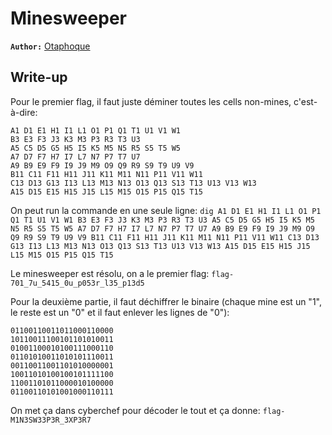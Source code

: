 # Minesweeper

**`Author:`** [Otaphoque](https://github.com/otaphoque)

## Write-up

Pour le premier flag, il faut juste déminer toutes les cells non-mines, c'est-à-dire:

```
A1 D1 E1 H1 I1 L1 O1 P1 Q1 T1 U1 V1 W1
B3 E3 F3 J3 K3 M3 P3 R3 T3 U3
A5 C5 D5 G5 H5 I5 K5 M5 N5 R5 S5 T5 W5
A7 D7 F7 H7 I7 L7 N7 P7 T7 U7
A9 B9 E9 F9 I9 J9 M9 O9 Q9 R9 S9 T9 U9 V9 
B11 C11 F11 H11 J11 K11 M11 N11 P11 V11 W11
C13 D13 G13 I13 L13 M13 N13 O13 Q13 S13 T13 U13 V13 W13
A15 D15 E15 H15 J15 L15 M15 O15 P15 Q15 T15 
```

On peut run la commande en une seule ligne:
`dig A1 D1 E1 H1 I1 L1 O1 P1 Q1 T1 U1 V1 W1 B3 E3 F3 J3 K3 M3 P3 R3 T3 U3 A5 C5 D5 G5 H5 I5 K5 M5 N5 R5 S5 T5 W5 A7 D7 F7 H7 I7 L7 N7 P7 T7 U7 A9 B9 E9 F9 I9 J9 M9 O9 Q9 R9 S9 T9 U9 V9 B11 C11 F11 H11 J11 K11 M11 N11 P11 V11 W11 C13 D13 G13 I13 L13 M13 N13 O13 Q13 S13 T13 U13 V13 W13 A15 D15 E15 H15 J15 L15 M15 O15 P15 Q15 T15`

Le minesweeper est résolu, on a le premier flag:
`flag-701_7u_5415_0u_p053r_l35_p13d5`

Pour la deuxième partie, il faut déchiffrer le binaire (chaque mine est un "1", le reste est un "0" et il faut enlever les lignes de "0"):

```
01100110011011000110000 
10110011100101101010011
01001100010100111000110
01101010011010101110011
00110011001101010000001
10011010100100101111100
11001101011000010100000
01100110101001000110111 
```

On met ça dans cyberchef pour décoder le tout et ça donne:
`flag-M1N3SW33P3R_3XP3R7`


